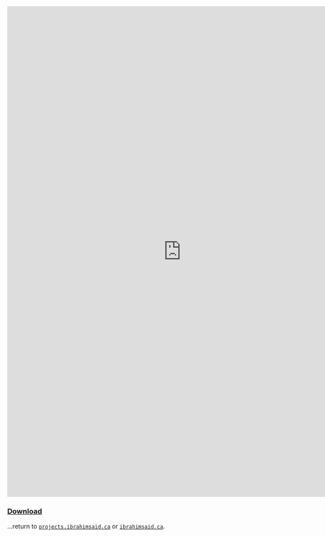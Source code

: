 <embed src="https://drive.google.com/viewerng/
viewer?embedded=true&url=https://github.com/1brahimsaid/resume/raw/main/Resume.pdf" width="800px" height="1130px">

### [Download](https://github.com/1brahimsaid/resume/raw/main/Resume.pdf)

...return to [`projects.ibrahimsaid.ca`](https://projects.ibrahimsaid.ca/) or [`ibrahimsaid.ca`](https://www.ibrahimsaid.ca/).
